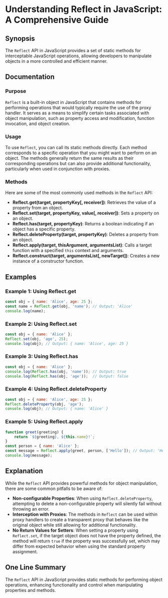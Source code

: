 <!--
Meta Description: # Understanding Reflect in JavaScript: A Comprehensive Guide ## Synopsis The `Reflect` API in JavaScript provides a set of static methods for intercep...
Meta Keywords: reflect, object, name, obj, javascript
-->

# Understanding Reflect in JavaScript: A Comprehensive Guide

## Synopsis
The `Reflect` API in JavaScript provides a set of static methods for interceptable JavaScript operations, allowing developers to manipulate objects in a more controlled and efficient manner.

## Documentation
### Purpose
`Reflect` is a built-in object in JavaScript that contains methods for performing operations that would typically require the use of the proxy handler. It serves as a means to simplify certain tasks associated with object manipulation, such as property access and modification, function invocation, and object creation.

### Usage
To use `Reflect`, you can call its static methods directly. Each method corresponds to a specific operation that you might want to perform on an object. The methods generally return the same results as their corresponding operations but can also provide additional functionality, particularly when used in conjunction with proxies.

### Methods
Here are some of the most commonly used methods in the `Reflect` API:

- **Reflect.get(target, propertyKey[, receiver])**: Retrieves the value of a property from an object.
- **Reflect.set(target, propertyKey, value[, receiver])**: Sets a property on an object.
- **Reflect.has(target, propertyKey)**: Returns a boolean indicating if an object has a specific property.
- **Reflect.deleteProperty(target, propertyKey)**: Deletes a property from an object.
- **Reflect.apply(target, thisArgument, argumentsList)**: Calls a target function with a specified `this` context and arguments.
- **Reflect.construct(target, argumentsList[, newTarget])**: Creates a new instance of a constructor function.

## Examples
### Example 1: Using Reflect.get
```javascript
const obj = { name: 'Alice', age: 25 };
const name = Reflect.get(obj, 'name'); // Output: 'Alice'
console.log(name);
```

### Example 2: Using Reflect.set
```javascript
const obj = { name: 'Alice' };
Reflect.set(obj, 'age', 25);
console.log(obj); // Output: { name: 'Alice', age: 25 }
```

### Example 3: Using Reflect.has
```javascript
const obj = { name: 'Alice' };
console.log(Reflect.has(obj, 'name')); // Output: true
console.log(Reflect.has(obj, 'age'));  // Output: false
```

### Example 4: Using Reflect.deleteProperty
```javascript
const obj = { name: 'Alice', age: 25 };
Reflect.deleteProperty(obj, 'age');
console.log(obj); // Output: { name: 'Alice' }
```

### Example 5: Using Reflect.apply
```javascript
function greet(greeting) {
    return `${greeting}, ${this.name}!`;
}
const person = { name: 'Alice' };
const message = Reflect.apply(greet, person, ['Hello']); // Output: 'Hello, Alice!'
console.log(message);
```

## Explanation
While the `Reflect` API provides powerful methods for object manipulation, there are some common pitfalls to be aware of:

- **Non-configurable Properties**: When using `Reflect.deleteProperty`, attempting to delete a non-configurable property will silently fail without throwing an error.
- **Interception with Proxies**: The methods in `Reflect` can be used within proxy handlers to create a transparent proxy that behaves like the original object while still allowing for additional functionality.
- **No Return Values for Setters**: When setting a property using `Reflect.set`, if the target object does not have the property defined, the method will return `true` if the property was successfully set, which may differ from expected behavior when using the standard property assignment.

## One Line Summary
The `Reflect` API in JavaScript provides static methods for performing object operations, enhancing functionality and control when manipulating properties and methods.